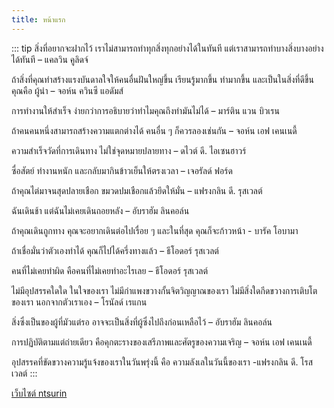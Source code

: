 ```yaml
---
title: หน้าแรก
---
```


 ::: tip สิ่งที่อยากจะฝากไว้
เราไม่สามารถทำทุกสิ่งทุกอย่างได้ในทันที แต่เราสามารถทำบางสิ่งบางอย่างได้ทันที – แคลวิน คูลิดจ์

ถ้าสิ่งที่คุณทำสร้างแรงบันดาลใจให้คนอื่นฝันใหญ่ขึ้น เรียนรู้มากขึ้น ทำมากขึ้น และเป็นในสิ่งที่ดีขึ้น คุณคือ ผู้นำ – จอห์น ควินซี แอดัมส์

การทำงานให้สำเร็จ ง่ายกว่าการอธิบายว่าทำไมคุณถึงทำมันไม่ได้ – มาร์ติน แวน บิวเรน

ถ้าคนคนหนึ่งสามารถสร้างความแตกต่างได้ คนอื่น ๆ ก็ควรลองเช่นกัน – จอห์น เอฟ เคนเนดี้

ความสำเร็จวัดที่การเดินทาง ไม่ใช่จุดหมายปลายทาง – ดไวต์ ดี. ไอเซนฮาวร์

ซื่อสัตย์ ทำงานหนัก และกลับมากินข้าวเย็นให้ตรงเวลา – เจอรัลด์ ฟอร์ด

ถ้าคุณไต่มาจนสุดปลายเชือก ขมวดปมเชือกแล้วยึดให้มั่น – แฟรงกลิน ดี. รุสเวลต์

ฉันเดินช้า แต่ฉันไม่เคยเดินถอยหลัง – อับราฮัม ลินคอล์น

ถ้าคุณเดินถูกทาง คุณจะอยากเดินต่อไปเรื่อย ๆ และในที่สุด คุณก็จะก้าวหน้า - บารัค โอบามา

ถ้าเชื่อมั่นว่าตัวเองทำได้ คุณก็ไปได้ครึ่งทางแล้ว  – ธีโอดอร์ รุสเวลต์

คนที่ไม่เคยทำผิด คือคนที่ไม่เคยทำอะไรเลย – ธีโอดอร์ รุสเวลต์

ไม่มีอุปสรรคใดใด ในใจของเรา ไม่มีกำแพงขวางกั้นจิตวิญญาณของเรา ไม่มีสิ่งใดกีดขวางการเติบโตของเรา นอกจากตัวเราเอง – โรนัลด์ เรแกน

สิ่งซึ่งเป็นของผู้ที่มัวแต่รอ อาจจะเป็นสิ่งที่ผู้ซึ่งไปถึงก่อนเหลือไว้ – อับราฮัม ลินคอล์น

การปฏิบัติตามแต่ถ่ายเดียว คือคุกตะรางของเสรีภาพและศัตรูของความเจริญ – จอห์น เอฟ เคนเนดี้

อุปสรรคที่ขัดขวางความรู้แจ้งของเราในวันพรุ่งนี้ คือ ความลังเลในวันนี้ของเรา -แฟรงกลิน ดี. โรสเวลต์
::: 

[เว็บไซต์ ntsurin](https://ntsurin.netlify.com/)

